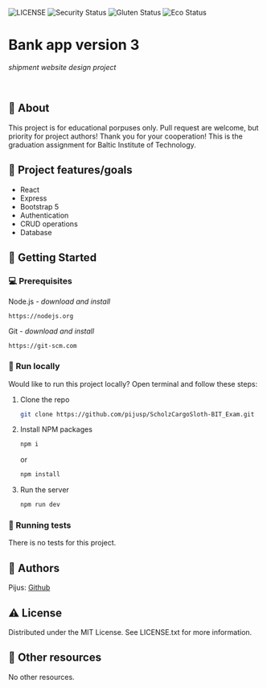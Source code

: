 ![LICENSE](https://img.shields.io/badge/license-MIT-blue.svg?style=flat-square)
![Security Status](https://img.shields.io/security-headers?label=Security&url=https%3A%2F%2Fgithub.com&style=flat-square)
![Gluten Status](https://img.shields.io/badge/Gluten-Free-green.svg)
![Eco Status](https://img.shields.io/badge/ECO-Friendly-green.svg)

# Bank app version 3

_shipment website design project_

<br>

## 🌟 About

This project is for educational porpuses only. Pull request are welcome, but priority for project authors! Thank you for your cooperation! This is the graduation assignment for Baltic Institute of Technology.


## 🎯 Project features/goals

- React
- Express
- Bootstrap 5
- Authentication
- CRUD operations
- Database

## 🧰 Getting Started

### 💻 Prerequisites

Node.js - _download and install_

```
https://nodejs.org
```

Git - _download and install_

```
https://git-scm.com
```

### 🏃 Run locally

Would like to run this project locally? Open terminal and follow these steps:

1. Clone the repo
    ```sh
    git clone https://github.com/pijusp/ScholzCargoSloth-BIT_Exam.git
    ```
2. Install NPM packages
    ```sh
    npm i
    ```
    or
    ```sh
    npm install
    ```
3. Run the server
    ```sh
    npm run dev
    ```

### 🧪 Running tests

There is no tests for this project.

## 🎅 Authors

Pijus: [Github](https://github.com/pijusp)

## ⚠️ License

Distributed under the MIT License. See LICENSE.txt for more information.

## 🔗 Other resources

No other resources.
